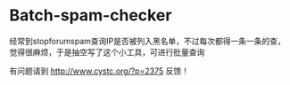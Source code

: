 Batch-spam-checker
================

经常到stopforumspam查询IP是否被列入黑名单，不过每次都得一条一条的查，觉得很麻烦，于是抽空写了这个小工具，可进行批量查询

有问题请到 http://www.cystc.org/?p=2375 反馈！
